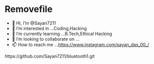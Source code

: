 # Removefile

- 👋 Hi, I’m @Sayan7211
- 👀 I’m interested in ...Coding,Hacking
- 🌱 I’m currently learning ...B.Tech,Ethical Hacking
- 💞️ I’m looking to collaborate on ...
- 📫 How to reach me ...https://www.instagram.com/sayan_das_00_/

<!---
Sayan7211/Sayan7211 is a ✨ special ✨ repository because its `README.md` (this file) appears on your GitHub profile.
You can click the Preview link to take a look at your changes.
--->https://github.com/Sayan7211/bluetooth1.git

